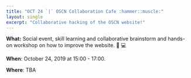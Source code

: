 ```yaml
---
title: "OCT 24 `|` OSCN Collaboration Cafe :hammer::muscle:"
layout: single
excerpt: "Collaborative hacking of the OSCN website!"
---
```


**What:** Social event, skill learning and collaborative brainstorm and hands-on
workshop on how to improve the website. :wrench: :computer:

**When**: October 24, 2019 at 15:00 - 17:00.

**Where**: TBA
